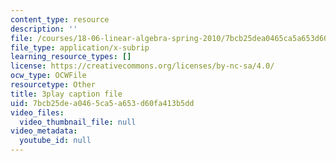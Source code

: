 ```yaml
---
content_type: resource
description: ''
file: /courses/18-06-linear-algebra-spring-2010/7bcb25dea0465ca5a653d60fa413b5dd_Y_Ac6KiQ1t0.srt
file_type: application/x-subrip
learning_resource_types: []
license: https://creativecommons.org/licenses/by-nc-sa/4.0/
ocw_type: OCWFile
resourcetype: Other
title: 3play caption file
uid: 7bcb25de-a046-5ca5-a653-d60fa413b5dd
video_files:
  video_thumbnail_file: null
video_metadata:
  youtube_id: null
---
```

